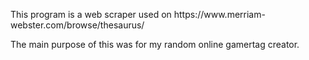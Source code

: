 <p>This program is a web scraper used on https://www.merriam-webster.com/browse/thesaurus/ </p>
<p>The main purpose of this was for my random online gamertag creator. </p>

